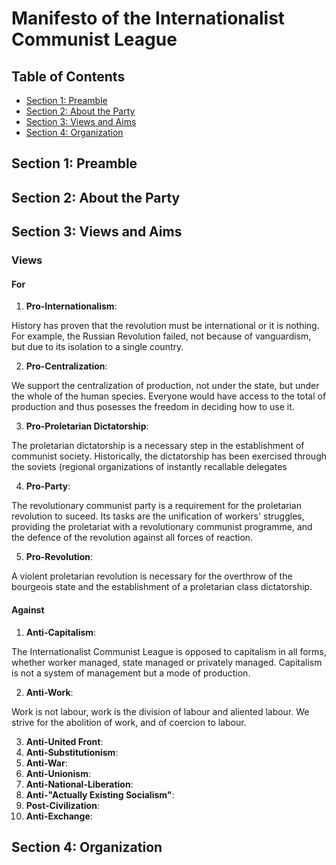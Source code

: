 # Manifesto of the Internationalist Communist League

## Table of Contents

- [Section 1: Preamble](#section-1--preamble)
- [Section 2: About the Party](#section-2--about-the-party)
- [Section 3: Views and Aims](#section-3--views-and-aims)
- [Section 4: Organization](#section-4--organization)

## Section 1: Preamble

## Section 2: About the Party

## Section 3: Views and Aims

### Views
#### For
1. **Pro-Internationalism**:

History has proven that the revolution must be international or it is nothing. For example, the Russian Revolution failed, not because of vanguardism, but due to its isolation to a single country.

2. **Pro-Centralization**:

We support the centralization of production, not under the state, but under the whole of the human species. Everyone would have access to the total of production and thus posesses the freedom in deciding how to use it.

3. **Pro-Proletarian Dictatorship**:

The proletarian dictatorship is a necessary step in the establishment of communist society. Historically, the dictatorship has been exercised through the soviets (regional organizations of instantly recallable delegates 

4. **Pro-Party**:

The revolutionary communist party is a requirement for the proletarian revolution to suceed. Its tasks are the unification of workers' struggles, providing the proletariat with a revolutionary communist programme, and the defence of the revolution against all forces of reaction.

5. **Pro-Revolution**:

A violent proletarian revolution is necessary for the overthrow of the bourgeois state and the establishment of a proletarian class dictatorship.

#### Against
1. **Anti-Capitalism**:

The Internationalist Communist League is opposed to capitalism in all forms, whether worker managed, state managed or privately managed. Capitalism is not a system of management but a mode of production. 

2. **Anti-Work**:

Work is not labour, work is the division of labour and aliented labour. We strive for the abolition of work, and of coercion to labour.

3. **Anti-United Front**:
5. **Anti-Substitutionism**:
6. **Anti-War**:
7. **Anti-Unionism**:
8. **Anti-National-Liberation**:
9. **Anti-"Actually Existing Socialism"**:
10. **Post-Civilization**:
11. **Anti-Exchange**:

## Section 4: Organization
